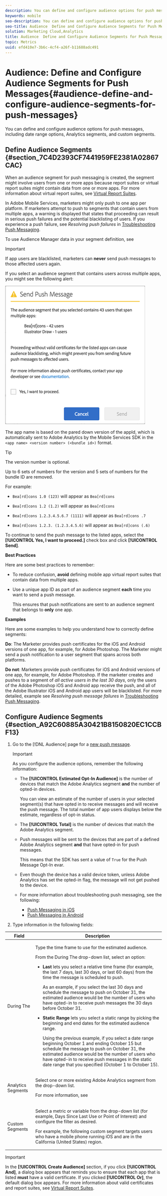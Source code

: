 ```yaml
---
description: You can define and configure audience options for push messages, including date range options, Analytics segments, and custom segments.
keywords: mobile
seo-description: You can define and configure audience options for push messages, including date range options, Analytics segments, and custom segments.
seo-title: Audience  Define and Configure Audience Segments for Push Messages
solution: Marketing Cloud,Analytics
title: Audience  Define and Configure Audience Segments for Push Messages
topic: Metrics
uuid: efd410e7-3b6c-4cf4-a26f-b11688adc491
---
```


# Audience: Define and Configure Audience Segments for Push Messages{#audience-define-and-configure-audience-segments-for-push-messages}

You can define and configure audience options for push messages, including date range options, Analytics segments, and custom segments.

## Define Audience Segments {#section_7C4D2393CF7441959FE2381A02867CAC}

When an audience segment for push messaging is created, the segment might involve users from one or more apps because report suites or virtual report suites might contain data from one or more apps. For more information about virtual report suites, see [Virtual Report Suites](../../manage-apps/c-mob-vrs.md#concept_0C6EDD6139AC4B08A2316CFCE77CC717).

In Adobe Mobile Services, marketers might only push to one app per platform. If marketers attempt to push to segments that contain users from multiple apps, a warning is displayed that states that proceeding can result in serious push failures and the potential blacklisting of users. If you experience a push failure, see *Resolving push failures* in [Troubleshooting Push Messaging](../../in-app-messaging/t-create-push-message/c-troubleshooting-push-messaging.md#concept_8CECEBF5C278422796BAD09107DCED93).

To use Audience Manager data in your segment definition, see <!--REKHA-[Audience Analytics](https://marketing.adobe.com/resources/help/en_US/analytics/audiences/). Not sure where the migrated content is, so commenting out for now.-->

>[!IMPORTANT]
>
>If app users are blacklisted, marketers can **never** send push messages to those affected users again.

If you select an audience segment that contains users across multiple apps, you might see the following alert:

![](assets/multiple_appname.png)

The app name is based on the pared down version of the appId, which is automatically sent to Adobe Analytics by the Mobile Services SDK in the `<app name> <version number> (<bundle id>)` format.

>[!TIP]
>
>The version number is optional.

Up to 6 sets of numbers for the version and 5 sets of numbers for the bundle ID are removed.

For example:

* `Bea[rd]cons 1.0 (123)` will appear as `Bea[rd]cons` 

* `Bea[rd]cons 1.2 (1.2)` will appear as `Bea[rd]cons` 

* `Bea[rd]cons 1.2.3.4.5.6.7 (1111)` will appear as `Bea[rd]cons .7` 

* `Bea[rd]cons 1.2.3. (1.2.3.4.5.6)` will appear as `Bea[rd]cons (.6)`

To continue to send the push message to the listed apps, select the **[!UICONTROL Yes, I want to proceed.]** check box and click **[!UICONTROL Send]**.

**Best Practices**

Here are some best practices to remember:

* To reduce confusion, **avoid** defining mobile app virtual report suites that contain data from multiple apps. 
* Use a unique app ID as part of an audience segment **each** time you want to send a push message.

  This ensures that push notifications are sent to an audience segment that belongs to **only** one app.

**Examples**

Here are some examples to help you understand how to correctly define segments:

**Do**: The Marketer provides push certificates for the iOS and Android versions of one app, for example, for Adobe Photoshop. The Marketer might send a push notification to a user segment that spans across both platforms.

**Do not**: Marketers provide push certificates for iOS and Android versions of one app, for example, for Adobe Photoshop. If the marketer creates and pushes to a segment of *all active users in the last 30 days*, only the users of the Adobe Photoshop iOS and Android app receive the push, and all of the Adobe Illustrator iOS and Android app users will be blacklisted. For more detailed, example see *Resolving push message failures* in [Troubleshooting Push Messaging](../../in-app-messaging/t-create-push-message/c-troubleshooting-push-messaging.md#concept_8CECEBF5C278422796BAD09107DCED93).

## Configure Audience Segments {#section_A92C60885A30421B8150820EC1CCBF13}

1. Go to the [!DNL Audience] page for a [new push message](../../in-app-messaging/t-create-push-message/t-create-push-message.md#task_70E6D9C01F5A4082B9880C049804A2A0).

   >[!IMPORTANT]
   >
   >As you configure the audience options, remember the following information: 
   >
   >
   >
   >    
   >    
   >    * The **[!UICONTROL Estimated Opt-In Audience]** is the number of devices that match the Adobe Analytics segment **and** the number of opted-in devices. 
   >    
   >    
   >      You can view an estimate of the number of users in your selected segment(s) that have opted in to receive messages and will receive the push message. The total number of app users displays below the estimate, regardless of opt-in status. 
   >    
   >    * The **[!UICONTROL Total]** is the number of devices that match the Adobe Analytics segment. 
   >    * Push messages will be sent to the devices that are part of a defined Adobe Analytics segment **and** that have opted-in for push messages. 
   >    
   >    
   >      This means that the SDK has sent a value of `True` for the Push Message Opt-In evar. 
   >    
   >    * Even though the device has a valid device token, unless Adobe Analytics has set the opted-in flag, the message will not get pushed to the device. 
   >    * For more information about troubleshooting push messaging, see the following: 
   >    
   >    
   >    
   >        
   >        
   >        * [Push Messaging in iOS](https://marketing.adobe.com/resources/help/en_US/mobile/ios/push_messaging.html) 
   >        * [Push Messaging in Android](https://marketing.adobe.com/resources/help/en_US/mobile/android/push_messaging.html) 
   >        
   >        

   >    
   >    
   >

1. Type information in the following fields:

<table id="table_13247225F51041EC8CD91BE02C9BCC2F"> 
 <thead> 
  <tr> 
   <th colname="col1" class="entry"> Field </th> 
   <th colname="col2" class="entry"> Description </th> 
  </tr>
 </thead>
 <tbody> 
  <tr> 
   <td colname="col1"> <p><span class="uicontrol"> During The </span> </p> </td> 
   <td colname="col2"> <p>Type the time frame to use for the estimated audience. </p> <p>From the <span class="uicontrol"> During The</span> drop-down list, select an option: </p> <p> 
     <ul id="ul_17E1C6D5ADA44E4A992567C35B0A1CE7"> 
      <li id="li_5E7BD71F96704C1FA1A215E9E2FC559C"> <p><b>Last</b> lets you select a relative time frame (for example, the last 7 days, last 30 days, or last 60 days) from the time the message is scheduled to push. </p> <p>As an example, if you select the last 30 days and schedule the message to push on October 31, the estimated audience would be the number of users who have opted-in to receive push messages the 30 days before October 31. </p> </li> 
      <li id="li_2320DCE8A02D420B9E11DAB98C154A3C"> <p><b>Static Range</b> lets you select a static range by picking the beginning and end dates for the estimated audience range. </p> <p>Using the previous example, if you select a date range beginning October 1 and ending October 15 but schedule the message to push on October 31, the estimated audience would be the number of users who have opted-in to receive push messages in the static date range that you specified (October 1 to October 15). </p> </li> 
     </ul> </p> </td> 
  </tr> 
  <tr> 
   <td colname="col1"> <p><span class="uicontrol"> Analytics Segments </span> </p> </td> 
   <td colname="col2"> <p>Select one or more existing <span class="keyword"> Adobe Analytics</span> segment from the drop-down list. </p> <p>For more information, see <!--REKHA--<a href="https://docs.adobe.com/content/help/en/analytics/components/segmentation/segmentation-workflow/seg-build.html" format="https" scope="external"> Build Segments</a>. </p>--> </td> 
  </tr> 
  <tr> 
   <td colname="col1"> <p><span class="uicontrol"> Custom Segments </span> </p> </td> 
   <td colname="col2"> <p>Select a metric or variable from the drop-down list (for example, <span class="uicontrol"> Days Since Last Use</span> or <span class="uicontrol"> Point of Interest</span>) and configure the filter as desired. </p> <p>For example, the following custom segment targets users who have a mobile phone running iOS and are in the California (United States) region. </p> </td> 
  </tr> 
 </tbody> 
</table>

   >[!IMPORTANT]
   >
   >In the **[!UICONTROL Create Audience]** section, if you click **[!UICONTROL And]**, a dialog box appears that reminds you to ensure that each app that is listed **must** have a valid certificate. If you clicked **[!UICONTROL Or]**, the default dialog box appears. For more information about valid certificates and report suites, see [Virtual Report Suites](../../manage-apps/c-mob-vrs.md#concept_0C6EDD6139AC4B08A2316CFCE77CC717).

